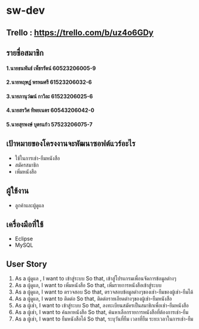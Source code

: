 # sw-dev
## Trello : https://trello.com/b/uz4o6GDy

## รายชื่อสมาชิก
#### 1.นายธนพันธ์  เพ็ชรรัตน์   60523206005-9
#### 2.นายหฤษฏ์  พรหมศรี   61523206032-6
#### 3.นายภานุวํฒน์  กาวิละ  61523206025-6
#### 4.นายสรวิศ ทิพยเนตร  60543206042-0
#### 5.นายสุรพงษ์ บุตรแก้ว 57523206075-7

## เป้าหมายของโครงงานจะพัฒนาซอฟต์แวร์อะไร
- ใช้ในการเช่า-ยืมหนังสือ
- สมัครสมาชิก
- เพิ่มหนังสือ

## ผู้ใช้งาน
- ลูกค้าและผู้ดูแล

## เครื่องมือที่ใช้
- Eclipse
- MySQL

## User Story
1. As a ผู้ดูแล , I want to เข้าสู่ระบบ So that, เข้าสู่โปรแกรมเพื่อนจัดการข้อมูลต่างๆ
2. As a ผู้ดูแล, I want to เพิ่มหนังสือ So that, เพิ่มรายการหนังสือเข้าสู่ระบบ
3. As a ผู้ดูแล, I want to ตรวจสอบ So that, ตรวจสอบข้อมูลต่างๆของเช่า-ยืมของผู้เช่า-ยืมได้
4. As a ผู้ดูแล, I want to ติดต่อ So that, ติดต่อรายเอียดต่างๆของผู้เช่า-ยืมหนังสือ
5. As a ผู้เช่า, I want to เข้าสู่ระบบ So that, ลงทะเบียนสมัครเป็นสมาชิกเพื่อเช่า-ยืมหนังสือ
6. As a ผู้เช่า, I want to ค้นหาหนังสือ So that, ค้นหาเลือกรายการหนังสือที่ต้องการเช่า-ยืม
7. As a ผู้เช่า, I want to ยืมหนังสือได้ So that, ระบุวันที่ยืม เวลาที่ยืม ระยะเวลาในการเช่า-ยืม
